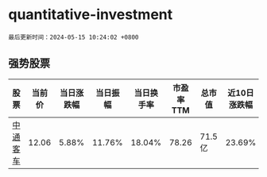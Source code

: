 # quantitative-investment

`最后更新时间：2024-05-15 10:24:02 +0800`

## 强势股票

|股票|当前价|当日涨跌幅|当日振幅|当日换手率|市盈率TTM|总市值|近10日涨跌幅|
|----|----|----|----|----|----|----|----|
|[中通客车](https://xueqiu.com/S/SZ000957)|12.06|5.88%|11.76%|18.04%|78.26|71.5亿|23.69%|
